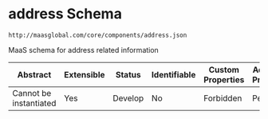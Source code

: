 # address Schema

```
http://maasglobal.com/core/components/address.json
```

MaaS schema for address related information

| Abstract               | Extensible | Status  | Identifiable | Custom Properties | Additional Properties | Defined In                                   |
| ---------------------- | ---------- | ------- | ------------ | ----------------- | --------------------- | -------------------------------------------- |
| Cannot be instantiated | Yes        | Develop | No           | Forbidden         | Permitted             | [core/components/address.json](address.json) |
